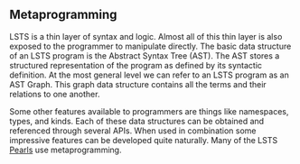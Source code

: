 ## Metaprogramming

LSTS is a thin layer of syntax and logic.
Almost all of this thin layer is also exposed to the programmer to manipulate directly.
The basic data structure of an LSTS program is the Abstract Syntax Tree (AST).
The AST stores a structured representation of the program as defined by its syntactic definition.
At the most general level we can refer to an LSTS program as an AST Graph.
This graph data structure contains all the terms and their relations to one another.

Some other features available to programmers are things like namespaces, types, and kinds.
Each of these data structures can be obtained and referenced through several APIs.
When used in combination some impressive features can be developed quite naturally.
Many of the LSTS [Pearls](https://github.com/andrew-johnson-4/L1Pearls) use metaprogramming.
